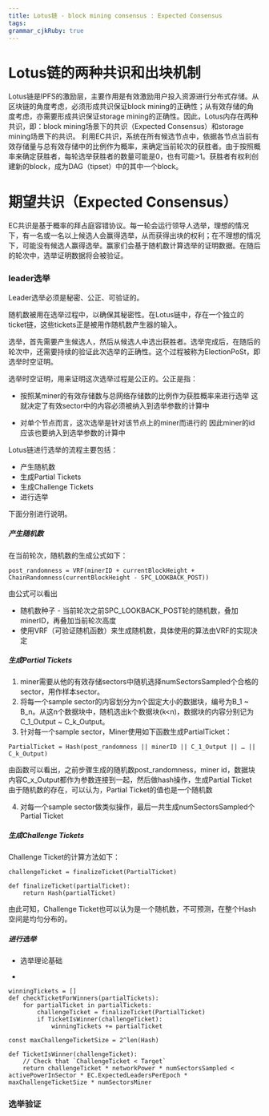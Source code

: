 ```yaml
---
title: Lotus链 - block mining consensus : Expected Consensus
tags: 
grammar_cjkRuby: true
---
```


# Lotus链的两种共识和出块机制
Lotus链是IPFS的激励层，主要作用是有效激励用户投入资源进行分布式存储。从区块链的角度考虑，必须形成共识保证block mining的正确性；从有效存储的角度考虑，亦需要形成共识保证storage mining的正确性。因此，Lotus内存在两种共识，即：block mining场景下的共识（Expected Consensus）和storage mining场景下的共识。
利用EC共识，系统在所有候选节点中，依据各节点当前有效存储量与总有效存储中的比例作为概率，来确定当前轮次的获胜者。由于按照概率来确定获胜者，每轮选举获胜者的数量可能是0，也有可能>1。获胜者有权利创建新的block，成为DAG（tipset）中的其中一个block。

# 期望共识（Expected Consensus）
EC共识是基于概率的拜占庭容错协议。每一轮会运行领导人选举，理想的情况下，有一名或一名以上候选人会赢得选举，从而获得出块的权利；在不理想的情况下，可能没有候选人赢得选举。赢家们会基于随机数计算选举的证明数据。在随后的轮次中，选举证明数据将会被验证。

### leader选举
Leader选举必须是秘密、公正、可验证的。

随机数被用在选举过程中，以确保其秘密性。在Lotus链中，存在一个独立的ticket链，这些tickets正是被用作随机数产生器的输入。

选举，首先需要产生候选人，然后从候选人中选出获胜者。选举完成后，在随后的轮次中，还需要持续的验证此次选举的正确性。这个过程被称为ElectionPoSt，即选举时空证明。

选举时空证明，用来证明这次选举过程是公正的。公正是指：
- 按照某miner的有效存储数与总网络存储数的比例作为获胜概率来进行选举
  这就决定了有效sector中的内容必须被纳入到选举参数的计算中

- 对单个节点而言，这次选举是针对该节点上的miner而进行的
  因此miner的id应该也要纳入到选举参数的计算中 

Lotus链进行选举的流程主要包括：
- 产生随机数
- 生成Partial Tickets
- 生成Challenge Tickets
- 进行选举

下面分别进行说明。

##### 产生随机数
在当前轮次，随机数的生成公式如下：
```
post_randomness = VRF(minerID + currentBlockHeight + ChainRandomness(currentBlockHeight - SPC_LOOKBACK_POST))
```
由公式可以看出
- 随机数种子 - 当前轮次之前SPC_LOOKBACK_POST轮的随机数，叠加minerID，再叠加当前轮次高度
- 使用VRF（可验证随机函数）来生成随机数，具体使用的算法由VRF的实现决定

##### 生成Partial Tickets
1. miner需要从他的有效存储sectors中随机选择numSectorsSampled个合格的sector，用作样本sector。
2. 将每一个sample sector的内容划分为n个固定大小的数据块，编号为B_1 ~ B_n。从这n个数据块中，随机选出k个数据块(k<n)，数据块的内容分别记为C_1_Output ~ C_k_Output。
3. 针对每一个sample sector，Miner使用如下函数生成PartialTicket：
```
PartialTicket = Hash(post_randomness || minerID || C_1_Output || … || C_k_Output)
```
由函数可以看出，之前步骤生成的随机数post_randomness，miner id，数据块内容C_x_Output都作为参数连接到一起，然后做hash操作，生成Partial Ticket
由于随机数的存在，可以认为，Partial Ticket的值也是一个随机数

4. 对每一个sample sector做类似操作，最后一共生成numSectorsSampled个Partial Ticket

##### 生成Challenge Tickets

Challenge Ticket的计算方法如下：
```
challengeTicket = finalizeTicket(PartialTicket) 

def finalizeTicket(partialTicket):
    return Hash(partialTicket)
```
由此可知，Challenge Ticket也可以认为是一个随机数，不可预测，在整个Hash空间是均匀分布的。

##### 进行选举
- 选举理论基础


- 
```
winningTickets = []
def checkTicketForWinners(partialTickets):
    for partialTicket in partialTickets:
        challengeTicket = finalizeTicket(PartialTicket) 
        if TicketIsWinner(challengeTicket):
            winningTickets += partialTicket
			
const maxChallengeTicketSize = 2^len(Hash)

def TicketIsWinner(challengeTicket):
    // Check that `ChallengeTicket < Target`
    return challengeTicket * networkPower * numSectorsSampled < activePowerInSector * EC.ExpectedLeadersPerEpoch * maxChallengeTicketSize * numSectorsMiner			
```

### 选举验证
